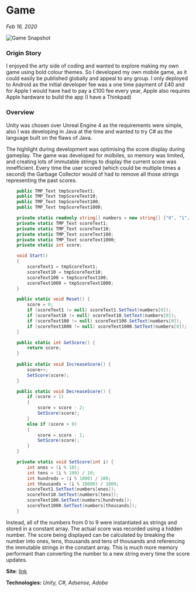# Game

*Feb 16, 2020*

![Game Snapshot](/game_snap.png)

### Origin Story

I enjoyed the arty side of coding and wanted to explore making my own game using bold colour themes. So I developed my own mobile game, as it could easily be published globally and appeal to any group. I only deployed to Android as the initial developer fee was a one time payment of £40 and for Apple I would have had to pay a £100 fee every year, Apple also requires Apple hardware to build the app (I have a Thinkpad)

### Overview

Unity was chosen over Unreal Engine 4 as the requirements were simple, also I was developing in Java at the time and wanted to try C# as the language built on the flaws of Java.

The highlight during development was optimising the score display during gameplay. The game was developed for molbiles, so memory was limited, and creating lots of immutable strings to display the current score was innefficient. Every time the user scored (which could be multiple times a second) the Garbage Collector would of had to remove all those strings representing the past scores.

``` C#
    public TMP_Text tmpScoreText1;
    public TMP_Text tmpScoreText10;
    public TMP_Text tmpScoreText100;
    public TMP_Text tmpScoreText1000;

    private static readonly string[] numbers = new string[] {"0", "1", "2", "3", "4", "5", "6", "7", "8", "9"};
    private static TMP_Text scoreText1;
    private static TMP_Text scoreText10;
    private static TMP_Text scoreText100;
    private static TMP_Text scoreText1000;
    private static int score;

    void Start()
    {
        scoreText1 = tmpScoreText1;
        scoreText10 = tmpScoreText10;
        scoreText100 = tmpScoreText100;
        scoreText1000 = tmpScoreText1000;
    }

    public static void Reset() {
        score = 0;
        if (scoreText1 != null) scoreText1.SetText(numbers[0]);
        if (scoreText10 != null) scoreText10.SetText(numbers[0]);
        if (scoreText100 != null) scoreText100.SetText(numbers[0]);
        if (scoreText1000 != null) scoreText1000.SetText(numbers[0]);
    }

    public static int GetScore() {
        return score;
    }
    
    public static void IncreaseScore() {
        score++;
        SetScore(score);
    }

    public static void DecreaseScore() {
        if (score > 1)
        {
            score = score - 2;    
            SetScore(score);
        }
        else if (score > 0)
        {
            score = score - 1;    
            SetScore(score);
        }
    }

    private static void SetScore(int i) {
        int ones = (i % 10);
        int tens = (i % 100) / 10;
        int hundreds = (i % 1000) / 100;
        int thousands = (i % 10000) / 1000;
        scoreText1.SetText(numbers[ones]);
        scoreText10.SetText(numbers[tens]);
        scoreText100.SetText(numbers[hundreds]);
        scoreText1000.SetText(numbers[thousands]);
    }


```

Instead, all of the numbers from 0 to 9 were instantiated as strings and stored in a constant array. The actual score was recorded using a hidden number. The score being displayed can be calculated by breaking the number into ones, tens, thousands and tens of thousands and referencing the immutable strings in the constant array. This is much more memory performant than converting the number to a new string every time the score updates.

**Site**: [link](https://play.google.com/store/apps/details?id=com.underscorerocks.rocks)

**Technologies:** *Unity, C#, Adsense, Adobe*
